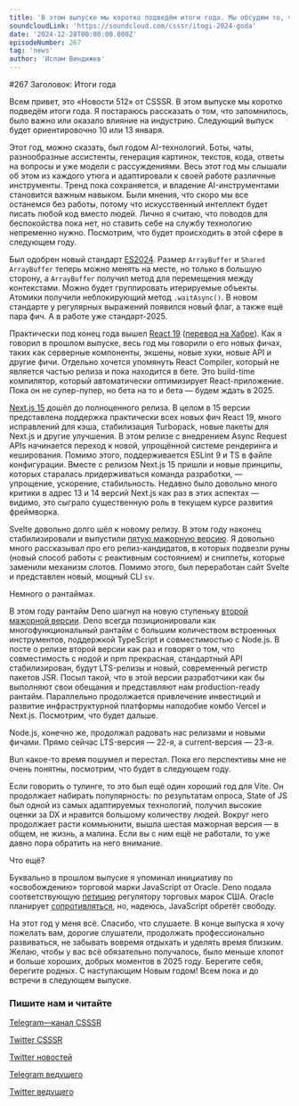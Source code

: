 ```yaml
---
title: 'В этом выпуске мы коротко подведём итоги года. Мы обсудим то, что запомнилось, было важно или оказало влияние на индустрию.'
soundcloudLink: 'https://soundcloud.com/csssr/itogi-2024-goda'
date: '2024-12-28T00:00:00.000Z'
episodeNumber: 267
tag: 'news'
author: 'Ислам Виндижев'
---
```


#267
Заголовок: Итоги года

Всем привет, это «Новости 512» от CSSSR. В этом выпуске мы коротко подведём итоги года. Я постараюсь рассказать о том, что запомнилось, было важно или оказало влияние на индустрию. Следующий выпуск будет ориентировочно 10 или 13 января.

<ParagraphWithImage imageName="laptopNews" >
Этот год, можно сказать, был годом AI-технологий. Боты, чаты, разнообразные ассистенты, генерация картинок, текстов, кода, ответы на вопросы и уже модели с рассуждениями. Весь этот год мы слышали об этом из каждого утюга и адаптировали к своей работе различные инструменты. Тренд пока сохраняется, и владение AI-инструментами становится важным навыком. Были мнения, что скоро мы все останемся без работы, потому что искусственный интеллект будет писать любой код вместо людей. Лично я считаю, что поводов для беспокойства пока нет, но ставить себе на службу технологию непременно нужно. Посмотрим, что будет происходить в этой сфере в следующем году.
</ParagraphWithImage>

Был одобрен новый стандарт [ES2024](https://exploringjs.com/js/book/ch_new-javascript-features.html#new-in-es2024). Размер `ArrayBuffer` и `Shared ArrayBuffer` теперь можно менять на месте, но только в большую сторону, а `ArrayBuffer` получил метод для перемещения между контекстами. Можно будет группировать итерируемые объекты. Атомики получили неблокирующий метод `.waitAsync()`. В новом стандарте у регулярных выражений появился новый флаг, а также ещё пара фич. А в работе уже стандарт-2025.

Практически под конец года вышел [React 19](https://react.dev/blog/2024/12/05/react-19) ([перевод на Хабре](https://habr.com/ru/articles/865416/)). Как я говорил в прошлом выпуске, весь год мы говорили о его новых фичах, таких как серверные компоненты, экшены, новые хуки, новые API и другие фичи. Отдельно хочется упомянуть React Compiler, который не является частью релиза и пока находится в бете. Это build-time компилятор, который автоматически оптимизирует React-приложение. Пока он не супер-пупер, но бета на то и бета — будем ждать в 2025.

[Next.js 15](https://nextjs.org/blog/next-15) дошёл до полноценного релиза. В целом в 15 версии представлена поддержка практически всех новых фич React 19, много исправлений для кэша, стабилизация Turbopack, новые пакеты для Next.js и другие улучшения. В этом релизе с внедрением Async Request APIs начинается переход к новой, упрощённой системе рендеринга и кеширования. Помимо этого, поддерживается ESLint 9 и TS в файле конфигурации. Вместе с релизом Next.js 15 пришли и новые принципы, которых старалась придерживаться команда разработки, — упрощение, ускорение, стабильность. Недавно было довольно много критики в адрес 13 и 14 версий Next.js как раз в этих аспектах — видимо, это сыграло существенную роль в текущем курсе развития фреймворка.

Svelte довольно долго шёл к новому релизу. В этом году наконец стабилизировали и выпустили [пятую мажорную версию](https://svelte.dev/blog/svelte-5-is-alive). Я довольно много рассказывал про его релиз-кандидатов, в которых подвезли руны (новый способ работы с реактивным состоянием) и сниппеты, которые заменили механизм слотов. Помимо этого, был переработан сайт Svelte и представлен новый, мощный CLI `sv`.

Немного о рантаймах.

В этом году рантайм Deno шагнул на новую ступеньку [второй мажорной версии](https://deno.com/blog/v2.0). Deno всегда позиционировали как многофункциональный рантайм с большим количеством встроенных инструментов, поддержкой TypeScript и совместимостью с Node.js. В посте о релизе второй версии как раз и говорят о том, что совместимость с нодой и npm прекрасная, стандартный API стабилизирован, будут LTS-релизы и новый, современный регистр пакетов JSR. Посыл такой, что в этой версии разработчики как бы выполняют свои обещания и представляют нам production-ready рантайм. Параллельно продолжается привлечение инвестиций и развитие инфраструктурной платформы наподобие комбо Vercel и Next.js. Посмотрим, что будет дальше.

Node.js, конечно же, продолжал радовать нас релизами и новыми фичами. Прямо сейчас LTS-версия — 22-я, а current-версия — 23-я.

Bun какое-то время пошумел и перестал. Пока его перспективы мне не очень понятны, посмотрим, что будет в следующем году.

Если говорить о тулинге, то это был ещё один хороший год для Vite. Он продолжает набирать популярность: по результатам опроса, State of JS был одной из самых адаптируемых технологий, получил высокие оценки за DX и нравится большому количеству людей. Вокруг него продолжает расти коммьюнити, вышла шестая мажорная версия — в общем, не жизнь, а малина. Если вы с ним ещё не работали, то уже давно пора обратить на него внимание.

Что ещё? 

Буквально в прошлом выпуске я упоминал инициативу по «освобождению» торговой марки JavaScript от Oracle. Deno подала соответствующую [петицию](https://deno.com/blog/deno-v-oracle) регулятору торговых марок США. Oracle планирует [сопротивляться](https://deno.com/blog/deno-v-oracle/20241204-notice-of-appearance.pdf), но, надеюсь, JavaScript обретёт свободу.

На этот год у меня всё. Спасибо, что слушаете. В конце выпуска я хочу пожелать вам, дорогие слушатели, продолжать профессионально развиваться, не забывать вовремя отдыхать и уделять время близким. Желаю, чтобы у вас всё обязательно получалось, было меньше хлопот и больше хороших, добрых моментов в 2025 году. Берегите себя, берегите родных. С наступающим Новым годом! Всем пока и до встречи в следующем выпуске.

  ### Пишите нам и читайте
  [Telegram—канал CSSSR](https://t.me/csssr_dev)

  [Twitter CSSSR](https://twitter.com/csssr_dev)

  [Twitter новостей](https://twitter.com/csssr_news)

  [Telegram ведущего](https://t.me/Vindizh)

  [Twitter ведущего](https://twitter.com/Vindizh)
